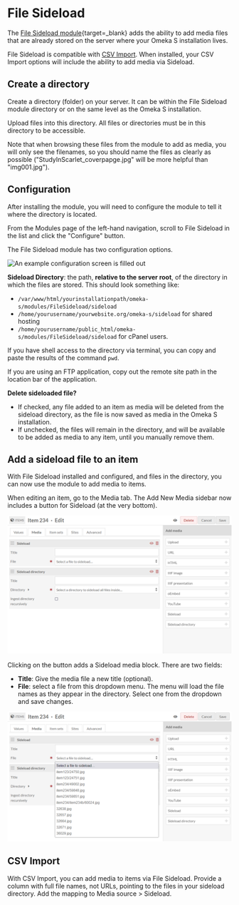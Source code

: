 # File Sideload

The [File Sideload module](https://omeka.org/s/modules/FileSideload){target=_blank} adds the ability to add media files that are already stored on the server where your Omeka S installation lives.

File Sideload is compatible with [CSV Import](../modules/csvimport.md). When installed, your CSV Import options will include the ability to add media via Sideload.

## Create a directory

Create a directory (folder) on your server. It can be within the File Sideload module directory or on the same level as the Omeka S installation.

Upload files into this directory. All files or directories must be in this directory to be accessible.

Note that when browsing these files from the module to add as media, you will only see the filenames, so you should name the files as clearly as possible ("StudyInScarlet_coverpapge.jpg" will be more helpful than "img001.jpg").

## Configuration

After installing the module, you will need to configure the module to tell it where the directory is located.

From the Modules page of the left-hand navigation, scroll to File Sideload in the list and click the "Configure" button.

The File Sideload module has two configuration options.

![An example configuration screen is filled out](../modules/modulesfiles/filesideload_config2.png)

**Sideload Directory**: the path, **relative to the server root**, of the directory in which the files are stored. This should look something like:

- `/var/www/html/yourinstallationpath/omeka-s/modules/FileSideload/sideload`
- `/home/yourusername/yourwebsite.org/omeka-s/sideload` for shared hosting
- `/home/yourusername/public_html/omeka-s/modules/FileSideload/sideload` for cPanel users.

If you have shell access to the directory via terminal, you can copy and paste the results of the command `pwd`.

If you are using an FTP application, copy out the remote site path in the location bar of the application.

**Delete sideloaded file?**

- If checked, any file added to an item as media will be deleted from the sideload directory, as the file is now saved as media in the Omeka S installation.
- If unchecked, the files will remain in the directory, and will be available to be added as media to any item, until you manually remove them.


Add a sideload file to an item
------------------------------
With File Sideload installed and configured, and files in the directory, you can now use the module to add media to items.

When editing an item, go to the Media tab. The Add New Media sidebar now includes a button for Sideload (at the very bottom).

![A red arrow points to the add sideload media button](../modules/modulesfiles/filesideload_browse.png)

Clicking on the button adds a Sideload media block. There are two fields:

- **Title**: Give the media file a new title (optional).
- **File**: select a file from this dropdown menu. The menu will load the file names as they appear in the directory. Select one from the dropdown and save changes.

![Sideload media options with the dropdown open, displaying file names](../modules/modulesfiles/filesideload_addfile.png)

## CSV Import

With CSV Import, you can add media to items via File Sideload. Provide a column with full file names, not URLs, pointing to the files in your sideload directory. Add the mapping to Media source > Sideload.

